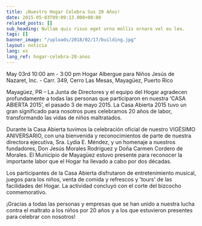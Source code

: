 ```yaml
---
title: ¡Nuestro Hogar Celebra Sus 20 Años!
date: 2015-05-03T09:09:13.000+00:00
related_posts: []
sub_heading: Nullam quis risus eget urna mollis ornare vel eu leo.
tags: []
banner_image: "/uploads/2018/02/17/building.jpg"
layout: noticia
lang: es
lang_ref: hogar-celebra-20-anos
---
```

May 03rd 10:00 am - 3:00 pm
Hogar Albergue para Niños Jesús de Nazaret, Inc. - Carr. 349, Cerro Las Mesas, Mayagüez, Puerto Rico

Mayagüez, PR – La Junta de Directores y el equipo del Hogar agradecen profundamente a todas las personas que participaron en nuestra ‘CASA ABIERTA 2015’, el pasado 3 de mayo 2015. La Casa Abierta 2015 tuvo un gran significado para nosotros pues celebramos 20 años de labor, transformando las vidas de niños maltratados.

Durante la Casa Abierta tuvimos la celebración oficial de nuestro VIGÉSIMO ANIVERSARIO, con una bienvenida y reconocimientos de parte de nuestra directora ejecutiva, Sra. Lydia E. Méndez, y un homenaje a nuestros fundadores, Don Jesús Morales Rodríguez y Doña Carmen Cordero de Morales. El Municipio de Mayagüez estuvo presente para reconocer la importante labor que el Hogar ha llevado a cabo por dos décadas.

Los participantes de la Casa Abierta disfrutaron de entretenimiento musical, juegos para los niños, venta de comida y refrescos y 'tours' de las facilidades del Hogar. La actividad concluyó con el corte del bizcocho conmemorativo.

¡Gracias a todas las personas y empresas que se han unido a nuestra lucha contra el maltrato a los niños por 20 años y a los que estuvieron presentes para celebrar con nosotros!